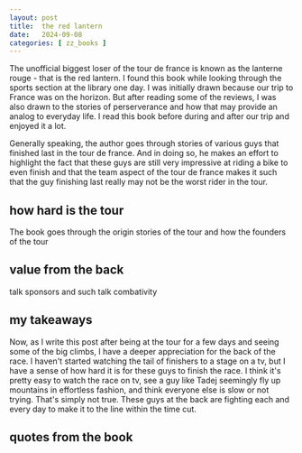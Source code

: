 ```yaml
---
layout: post
title:  the red lantern
date:   2024-09-08
categories: [ zz_books ]
---
```


The unofficial biggest loser of the tour de france is known as 
the lanterne rouge - that is the red lantern. I found this book
while looking through the sports section at the library one 
day. I was initially drawn because our trip to France was on the
horizon. But after reading some of the reviews, I was also drawn
to the stories of perserverance and how that may provide an 
analog to everyday life. I read this book before during and after 
our trip and enjoyed it a lot.

Generally speaking, the author goes
through stories of various guys that finished last in the tour
de france. And in doing so, he makes an effort to highlight the
fact that these guys are still very impressive at riding a bike
to even finish and that the team aspect of the tour de france 
makes it such that the guy finishing last really may not be the
worst rider in the tour. 

## how hard is the tour
The book goes through the origin stories of the tour and how
the founders of the tour

## value from the back
talk sponsors and such
talk combativity

## my takeaways
Now, as I write this post after being at the tour for a few days
and seeing some of the big climbs, I have a deeper appreciation
for the back of the race. I haven't started watching the tail of 
finishers to a stage on a tv, but I have a sense of how hard
it is for these guys to finish the race. I think it's pretty easy 
to watch the race on tv, see a guy like Tadej seemingly fly
up mountains in effortless fashion, and think everyone else is
slow or not trying. That's simply not true. These guys at the 
back are fighting each and every day to make it to the line
within the time cut.


## quotes from the book




